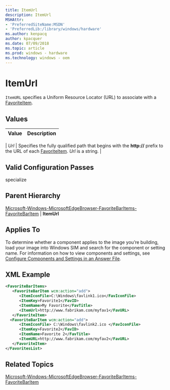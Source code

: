 ```yaml
---
title: ItemUrl
description: ItemUrl
MSHAttr:
- 'PreferredSiteName:MSDN'
- 'PreferredLib:/library/windows/hardware'
ms.author: kenpacq
author: kpacquer
ms.date: 07/09/2018
ms.topic: article
ms.prod: windows - hardware
ms.technology: windows - oem
---
```


# ItemUrl

`ItemURL` specifies a Uniform Resource Locator (URL) to associate with a [FavoriteItem](microsoft-windows-microsoftedgebrowser-favoritebaritems-favoritebaritem.md).

## Values

| Value                   | Description                                                                           |
|:------------------------|:--------------------------------------------------------------------------------------|

| _Url_ | Specifies the fully qualified path that begins with the **http://** prefix to the URL of each [FavoriteItem](microsoft-windows-microsoftedgebrowser-favoritebaritems-favoritebaritem.md). _Url_ is a string. |



## Valid Configuration Passes

specialize

## Parent Hierarchy

[Microsoft-Windows-MicrosoftEdgeBrowser-FavoriteBarItems-FavoriteBarItem](microsoft-windows-microsoftedgebrowser-favoritebaritems-favoritebaritem.md) | **ItemUrl**

## Applies To

To determine whether a component applies to the image you’re building, load your image into Windows SIM and search for the component or setting name. For information on how to view components and settings, see [Configure Components and Settings in an Answer File](https://docs.microsoft.com/en-us/windows-hardware/customize/desktop/wsim/configure-components-and-settings-in-an-answer-file).

## XML Example

```XML
<FavoriteBarItems>
   <FavoriteBarItem wcm:action="add">
      <ItemIconFile>C:\Windows\favlink1.ico</FavIconFile>
      <ItemKey>Favorite1</FavID>
      <ItemName>My Favorite</FavTitle>
      <ItemUrl>http://www.fabrikam.com/myfav1</FavURL>
   </FavoriteItem>
  <FavoriteBarItem wcm:action="add">
      <ItemIconFile> C:\Windows\favlink2.ico </FavIconFile>
      <ItemKey>Favorite2</FavID>
      <ItemName>Favorite 2</FavTitle>
      <ItemURL>http://www.fabrikam.com/myfav2</FavURL>
   </FavoriteItem>
</FavoritesList>
```

## Related Topics

[Microsoft-Windows-MicrosoftEdgeBrowser-FavoriteBarItems-FavoriteBarItem](microsoft-windows-microsoftedgebrowser-favoritebaritems-favoritebaritem.md)
